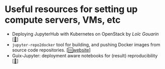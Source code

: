 # Useful resources for setting up compute servers, VMs, etc
- Deploying JupyterHub with Kubernetes on OpenStack by
_Loïc Gouarin_ [[:link:](https://blog.jupyter.org/how-to-deploy-jupyterhub-with-kubernetes-on-openstack-f8f6120d4b1)]
- `jupyter-repo2docker` tool for building, and pushing Docker images from source code repositories.
[[:cool:website](https://repo2docker.readthedocs.io/en/latest/index.html)]
-  Guix-Jupyter: deployment aware notebooks for (result) reproducibility 
[[:link:](https://hpc.guix.info/blog/2019/10/towards-reproducible-jupyter-notebooks/)]
